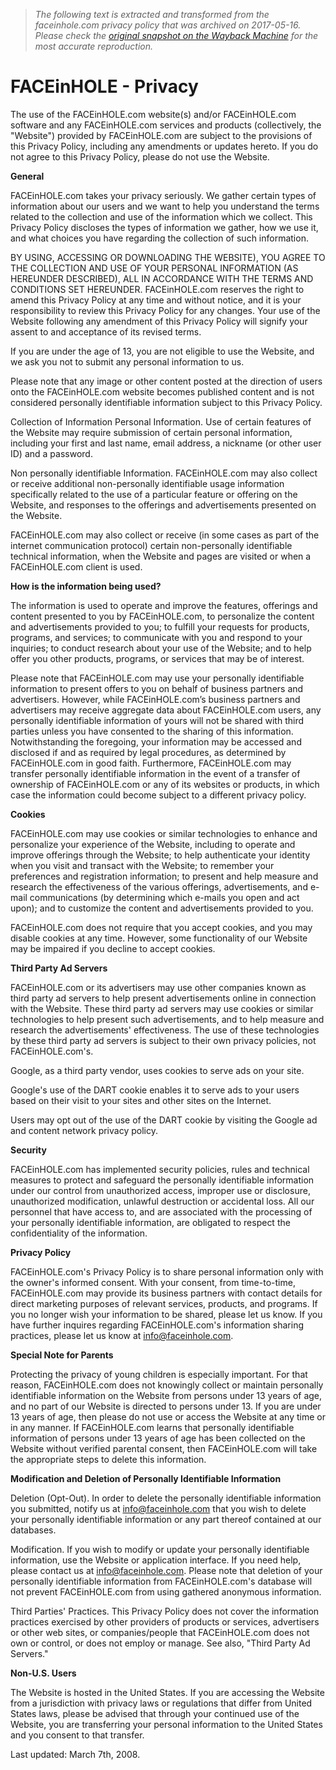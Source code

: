 > *The following text is extracted and transformed from the faceinhole.com privacy policy that was archived on 2017-05-16. Please check the [original snapshot on the Wayback Machine](https://web.archive.org/web/20170516230955id_/http%3A//www.faceinhole.com/v2/company.asp%3Farea%3Dprivacy) for the most accurate reproduction.*

# FACEinHOLE - Privacy

  
The use of the FACEinHOLE.com website(s) and/or FACEinHOLE.com software and any FACEinHOLE.com services and products (collectively, the "Website") provided by FACEinHOLE.com are subject to the provisions of this Privacy Policy, including any amendments or updates hereto. If you do not agree to this Privacy Policy, please do not use the Website.

**General**

FACEinHOLE.com takes your privacy seriously. We gather certain types of information about our users and we want to help you understand the terms related to the collection and use of the information which we collect. This Privacy Policy discloses the types of information we gather, how we use it, and what choices you have regarding the collection of such information.

BY USING, ACCESSING OR DOWNLOADING THE WEBSITE), YOU AGREE TO THE COLLECTION AND USE OF YOUR PERSONAL INFORMATION (AS HEREUNDER DESCRIBED), ALL IN ACCORDANCE WITH THE TERMS AND CONDITIONS SET HEREUNDER. FACEinHOLE.com reserves the right to amend this Privacy Policy at any time and without notice, and it is your responsibility to review this Privacy Policy for any changes. Your use of the Website following any amendment of this Privacy Policy will signify your assent to and acceptance of its revised terms.

If you are under the age of 13, you are not eligible to use the Website, and we ask you not to submit any personal information to us. 

Please note that any image or other content posted at the direction of users onto the FACEinHOLE.com website becomes published content and is not considered personally identifiable information subject to this Privacy Policy. 

Collection of Information Personal Information. Use of certain features of the Website may require submission of certain personal information, including your first and last name, email address, a nickname (or other user ID) and a password. 

Non personally identifiable Information. FACEinHOLE.com may also collect or receive additional non-personally identifiable usage information specifically related to the use of a particular feature or offering on the Website, and responses to the offerings and advertisements presented on the Website. 

FACEinHOLE.com may also collect or receive (in some cases as part of the internet communication protocol) certain non-personally identifiable technical information, when the Website and pages are visited or when a FACEinHOLE.com client is used. 

**How is the information being used?**

The information is used to operate and improve the features, offerings and content presented to you by FACEinHOLE.com, to personalize the content and advertisements provided to you; to fulfill your requests for products, programs, and services; to communicate with you and respond to your inquiries; to conduct research about your use of the Website; and to help offer you other products, programs, or services that may be of interest.

Please note that FACEinHOLE.com may use your personally identifiable information to present offers to you on behalf of business partners and advertisers. However, while FACEinHOLE.com’s business partners and advertisers may receive aggregate data about FACEinHOLE.com users, any personally identifiable information of yours will not be shared with third parties unless you have consented to the sharing of this information. Notwithstanding the foregoing, your information may be accessed and disclosed if and as required by legal procedures, as determined by FACEinHOLE.com in good faith. Furthermore, FACEinHOLE.com may transfer personally identifiable information in the event of a transfer of ownership of FACEinHOLE.com or any of its websites or products, in which case the information could become subject to a different privacy policy. 

**Cookies**

FACEinHOLE.com may use cookies or similar technologies to enhance and personalize your experience of the Website, including to operate and improve offerings through the Website; to help authenticate your identity when you visit and transact with the Website; to remember your preferences and registration information; to present and help measure and research the effectiveness of the various offerings, advertisements, and e-mail communications (by determining which e-mails you open and act upon); and to customize the content and advertisements provided to you.

FACEinHOLE.com does not require that you accept cookies, and you may disable cookies at any time. However, some functionality of our Website may be impaired if you decline to accept cookies. 

**Third Party Ad Servers**

FACEinHOLE.com or its advertisers may use other companies known as third party ad servers to help present advertisements online in connection with the Website. These third party ad servers may use cookies or similar technologies to help present such advertisements, and to help measure and research the advertisements' effectiveness. The use of these technologies by these third party ad servers is subject to their own privacy policies, not FACEinHOLE.com's. 

Google, as a third party vendor, uses cookies to serve ads on your site.

Google's use of the DART cookie enables it to serve ads to your users based on their visit to your sites and other sites on the Internet.

Users may opt out of the use of the DART cookie by visiting the Google ad and content network privacy policy. 

**Security**

FACEinHOLE.com has implemented security policies, rules and technical measures to protect and safeguard the personally identifiable information under our control from unauthorized access, improper use or disclosure, unauthorized modification, unlawful destruction or accidental loss. All our personnel that have access to, and are associated with the processing of your personally identifiable information, are obligated to respect the confidentiality of the information.

**Privacy Policy**

FACEinHOLE.com's Privacy Policy is to share personal information only with the owner's informed consent. With your consent, from time-to-time, FACEinHOLE.com may provide its business partners with contact details for direct marketing purposes of relevant services, products, and programs. If you no longer wish your information to be shared, please let us know. If you have further inquires regarding FACEinHOLE.com's information sharing practices, please let us know at info@faceinhole.com.

**Special Note for Parents**

Protecting the privacy of young children is especially important. For that reason, FACEinHOLE.com does not knowingly collect or maintain personally identifiable information on the Website from persons under 13 years of age, and no part of our Website is directed to persons under 13. If you are under 13 years of age, then please do not use or access the Website at any time or in any manner. If FACEinHOLE.com learns that personally identifiable information of persons under 13 years of age has been collected on the Website without verified parental consent, then FACEinHOLE.com will take the appropriate steps to delete this information. 

**Modification and Deletion of Personally Identifiable Information**

Deletion (Opt-Out). In order to delete the personally identifiable information you submitted, notify us at info@faceinhole.com that you wish to delete your personally identifiable information or any part thereof contained at our databases.

Modification. If you wish to modify or update your personally identifiable information, use the Website or application interface. If you need help, please contact us at info@faceinhole.com. Please note that deletion of your personally identifiable information from FACEinHOLE.com's database will not prevent FACEinHOLE.com from using gathered anonymous information. 

Third Parties' Practices. This Privacy Policy does not cover the information practices exercised by other providers of products or services, advertisers or other web sites, or companies/people that FACEinHOLE.com does not own or control, or does not employ or manage. See also, "Third Party Ad Servers." 

**Non-U.S. Users**

The Website is hosted in the United States. If you are accessing the Website from a jurisdiction with privacy laws or regulations that differ from United States laws, please be advised that through your continued use of the Website, you are transferring your personal information to the United States and you consent to that transfer. 

Last updated: March 7th, 2008. 
